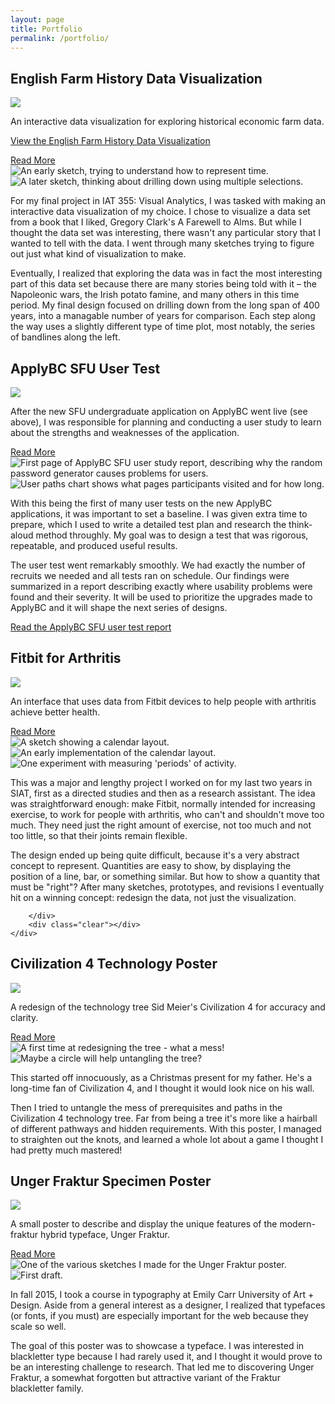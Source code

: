 ```yaml
---
layout: page
title: Portfolio
permalink: /portfolio/
---
```


<div class="piece">
	<h2 id="engfarm">English Farm History Data Visualization</h2>
	<div id="engfarmFeature" class="feature">
		<img src="/portfolio-res/engfarm/engfarm_final.jpg" />
		<p>An interactive data visualization for exploring historical economic farm data.</p>
		<p><a href="/portfolio-res/engfarm/index.html">View the English Farm History Data Visualization</a></p>
	</div>
	<a href="#" class="showdetail">Read More</a>
	<div class="detail">
		<div class="leftColumn">
			<img src="/portfolio-res/engfarm/engfarm_sketch-1.jpg" class="lesser" title="An early sketch, trying to understand how to represent time." /> 
			<img src="/portfolio-res/engfarm/engfarm_sketch-2.jpg" class="lesser" title="A later sketch, thinking about drilling down using multiple selections."/>
		</div>
		<div class="rightColumn">
			<p class="body">For my final project in IAT 355: Visual Analytics, I was tasked with making an interactive data visualization of my choice. I chose to visualize a data set from a book that I liked, Gregory Clark's A Farewell to Alms. But while I thought the data set was interesting, there wasn't any particular story that I wanted to tell with the data. I went through many sketches trying to figure out just what kind of visualization to make.</p>
			<p class="body">Eventually, I realized that exploring the data was in fact the most interesting part of this data set because there are many stories being told with it – the Napoleonic wars, the Irish potato famine, and many others in this time period. My final design focused on drilling down from the long span of 400 years, into a managable number of years for comparison. Each step along the way uses a slightly different type of time plot, most notably, the series of bandlines along the left.</p>
		</div>
		<div class="clear"></div>
	</div>
</div>

<div class="piece">
	<h2 id="abctest">ApplyBC SFU User Test</h2>
	<div id="applyBC2Feature" class="feature">
		<img src="/portfolio-res/applybc/ut_overview.jpg" />
		<p>After the new SFU undergraduate application on ApplyBC went live (see above), I was responsible for planning and conducting a user study to learn about the strengths and weaknesses of the application.</p>
	</div>
	<a href="#" class="showdetail">Read More</a>
	<div class="detail">
		<div class="block">
			<div class="leftColumn">
				<img src="/portfolio-res/applybc/report_crit.jpg" class="lesser" alt="First page of ApplyBC SFU user study report, describing why the random password generator causes problems for users."/> 
				<img src="/portfolio-res/applybc/paths_s1.jpg" class="lesser" alt="User paths chart shows what pages participants visited and for how long."/>
			</div>
			<div class="rightColumn">
				<p class="body">With this being the first of many user tests on the new ApplyBC applications, it was important to set a baseline. I was given extra time to prepare, which I used to write a detailed test plan and research the think-aloud method throughly. My goal was to design a test that was rigorous, repeatable, and produced useful results.</p>
				<p class="body">The user test went remarkably smoothly. We had exactly the number of recruits we needed and all tests ran on schedule. Our findings were summarized in a report describing exactly where usability problems were found and their severity. It will be used to prioritize the upgrades made to ApplyBC and it will shape the next series of designs.</p>
				<p><a href="/portfolio-res/applybc/applybc_sfu_user_study_report.pdf">
				Read the ApplyBC SFU user test report</a></p>
			</div>
		</div>
		<div class="clear"></div>
	</div>
</div>

<div class="piece">
	<h2 id="supra">Fitbit for Arthritis</h2>
	<div id="supraFeature" class="feature">
		<img src="/portfolio-res/supra/supra_final.jpg" />
		<p>An interface that uses data from Fitbit devices to help people with arthritis achieve better health.</p>
	</div>
	<a href="#" class="showdetail">Read More</a>
	<div class="detail">
		<div class="leftColumn">
			<img src="/portfolio-res/supra/supra_sketch.jpg" class="lesser" title="A sketch showing a calendar layout." /> 
			<img src="/portfolio-res/supra/supra_take1.jpg" class="lesser" title="An early implementation of the calendar layout."/>
			<img src="/portfolio-res/supra/supra_take2.jpg" class="lesser" title="One experiment with measuring 'periods' of activity."/>
		</div>
		<div class="rightColumn">
			<p class="body">This was a major and lengthy project I worked on for my last two years in SIAT, first as a directed studies and then as a research assistant. The idea was straightforward enough: make Fitbit, normally intended for increasing exercise, to work for people with arthritis, who can't and shouldn't move too much. They need just the right amount of exercise, not too much and not too little, so that their joints remain flexible.</p>
			<p>The design ended up being quite difficult, because it's a very abstract concept to represent. Quantities are easy to show, by displaying the position of a line, bar, or something similar. But how to show a quantity that must be "right"? After many sketches, prototypes, and revisions I eventually hit on a winning concept: redesign the data, not just the visualization.</p>

		</div>
		<div class="clear"></div>
	</div>
</div>

<div class="piece">
	<h2 id="civ">Civilization 4 Technology Poster</h2>
	<div id="civFeature" class="feature">
		<img src="/portfolio-res/civ/civ_poster_final.jpg" />
		<p>A redesign of the technology tree Sid Meier's Civilization 4 for accuracy and clarity.</p>
	</div>
	<a href="#" class="showdetail">Read More</a>
	<div class="detail">
		<div class="leftColumn">
			<img src="/portfolio-res/civ/civ_poster_draft1.jpg" class="lesser" title="A first time at redesigning the tree - what a mess!" /> 
			<img src="/portfolio-res/civ/civ_poster_draft2.jpg" class="lesser" title="Maybe a circle will help untangling the tree?"/>
		</div>
		<div class="rightColumn">
			<p class="body">This started off innocuously, as a Christmas present for my father. He's a long-time fan of Civilization 4, and I thought it would look nice on his wall.</p>
			<p class="body">Then I tried to untangle the mess of prerequisites and paths in the Civilization 4 technology tree. Far from being a tree it's more like a hairball of different pathways and hidden requirements. With this poster, I managed to straighten out the knots, and learned a whole lot about a game I thought I had pretty much mastered!</p>
		</div>
		<div class="clear"></div>
	</div>
</div>

<div class="piece">
	<h2 id="unger">Unger Fraktur Specimen Poster</h2>
	<div id="ungerFeature" class="feature">
		<img src="/portfolio-res/unger/unger_fraktur_specimen.jpg" />
		<p>A small poster to describe and display the unique features of the modern-fraktur hybrid typeface, Unger Fraktur.</p>
	</div>
	<a href="#" class="showdetail">Read More</a>
	<div class="detail">
		<div class="leftColumn">
			<img src="/portfolio-res/unger/unger_fraktur_specimen_d2.jpg" class="lesser" title="One of the various sketches I made for the Unger Fraktur poster." /> 
			<img src="/portfolio-res/unger/unger_fraktur_specimen_d3.jpg" class="lesser" title="First draft."/>
		</div>
		<div class="rightColumn">
			<p class="body">In fall 2015, I took a course in typography at Emily Carr University of Art + Design. Aside from a general interest as a designer, I realized that typefaces (or fonts, if you must) are especially important for the web because they scale so well.</p>
			<p class="body">The goal of this poster was to showcase a typeface. I was interested in blackletter type because I had rarely used it, and I thought it would prove to be an interesting challenge to research. That led me to discovering Unger Fraktur, a somewhat forgotten but attractive variant of the Fraktur blackletter family.</p>
		</div>
		<div class="clear"></div>
	</div>
</div>
